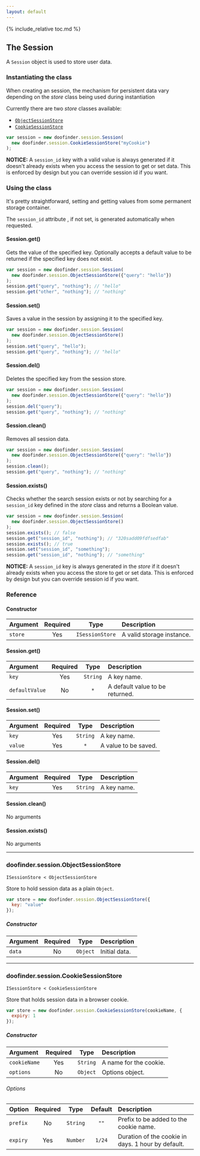 ```yaml
---
layout: default
---
```


{% include_relative toc.md %}

## The Session

A `Session` object is used to store user data. 

### Instantiating the class

When creating an session, the mechanism for persistent data vary depending on the _store_ class being used during instantiation

Currently there are two _store_ classes available:

- [`ObjectSessionStore`](#doofindersessionobjectsessionstore)
- [`CookieSessionStore`](#doofindersessioncookiesessionstore)

``` javascript
var session = new doofinder.session.Session(
  new doofinder.session.CookieSessionStore("myCookie")
);
```

**NOTICE:** A `session_id` key with a valid value is always generated if it doesn't already exists when you access the session to get or set data. This is enforced by design but you can override session id if you want.

### Using the class

It's pretty straightforward, setting and getting values from some permanent storage container.

The `session_id` attribute , if not set, is generated automatically when requested.

#### Session.get()

Gets the value of the specified key. Optionally accepts a default value to be returned if the specified key does not exist.

```javascript
var session = new doofinder.session.Session(
  new doofinder.session.ObjectSessionStore({"query": "hello"})
);
session.get("query", "nothing"); // "hello"
session.get("other", "nothing"); // "nothing"
```

#### Session.set()

Saves a value in the session by assigning it to the specified key.

```javascript
var session = new doofinder.session.Session(
  new doofinder.session.ObjectSessionStore()
);
session.set("query", "hello");
session.get("query", "nothing"); // "hello"
```

#### Session.del()

Deletes the specified key from the session store.

```javascript
var session = new doofinder.session.Session(
  new doofinder.session.ObjectSessionStore({"query": "hello"})
);
session.del("query");
session.get("query", "nothing"); // "nothing"
```

#### Session.clean()

Removes all session data.

```javascript
var session = new doofinder.session.Session(
  new doofinder.session.ObjectSessionStore({"query": "hello"})
);
session.clean();
session.get("query", "nothing"); // "nothing"
```

#### Session.exists()

Checks whether the search session exists or not by searching for a `session_id` key defined in the _store_ class and returns a Boolean value.

```javascript
var session = new doofinder.session.Session(
  new doofinder.session.ObjectSessionStore()
);
session.exists(); // false
session.get("session_id", "nothing"); // "320sadd09fdfsedfab"
session.exists(); // true
session.set("session_id", "something");
session.get("session_id", "nothing"); // "something"
```

**NOTICE:** A `session_id` key is always generated in the _store_ if it doesn't already exists when you access the store to get or set data. This is enforced by design but you can override session id if you want.


### Reference

#### Constructor

| Argument | Required | Type | Description |
| :--- | :---: | :---: | :--- |
| `store` | Yes | `ISessionStore` | A valid storage instance. |

#### Session.get()

| Argument | Required | Type | Description |
| :--- | :---: | :---: | :--- |
| `key` | Yes | `String` | A key name. |
| `defaultValue` | No | `*` | A default value to be returned. |

#### Session.set()

| Argument | Required | Type | Description |
| :--- | :---: | :---: | :--- |
| `key` | Yes | `String` | A key name. |
| `value` | Yes | `*` | A value to be saved. |

#### Session.del()

| Argument | Required | Type | Description |
| :--- | :---: | :---: | :--- |
| `key` | Yes | `String` | A key name. |

#### Session.clean()

No arguments

#### Session.exists()

No arguments

---

### doofinder.session.ObjectSessionStore

`ISessionStore < ObjectSessionStore`

Store to hold session data as a plain `Object`.

```javascript
var store = new doofinder.session.ObjectSessionStore({
  key: "value"
});
```

##### Constructor

| Argument | Required | Type | Description |
| :--- | :---: | :---: | :--- |
| `data` | No | `Object` | Initial data. |

---

### doofinder.session.CookieSessionStore

`ISessionStore < CookieSessionStore`

Store that holds session data in a browser cookie.


```javascript
var store = new doofinder.session.CookieSessionStore(cookieName, {
  expiry: 1
});
```

##### Constructor

| Argument | Required | Type | Description |
| :--- | :---: | :---: | :--- |
| `cookieName` | Yes | `String` | A name for the cookie. |
| `options` | No | `Object` | Options object. |

###### Options

| Option | Required | Type |  Default | Description |
| :--- | :---: | :---: | :---: | :--- |
| `prefix` | No | `String` | `""` | Prefix to be added to the cookie name. |
| `expiry` | Yes | `Number` | `1/24` | Duration of the cookie in days. 1 hour by default. |


